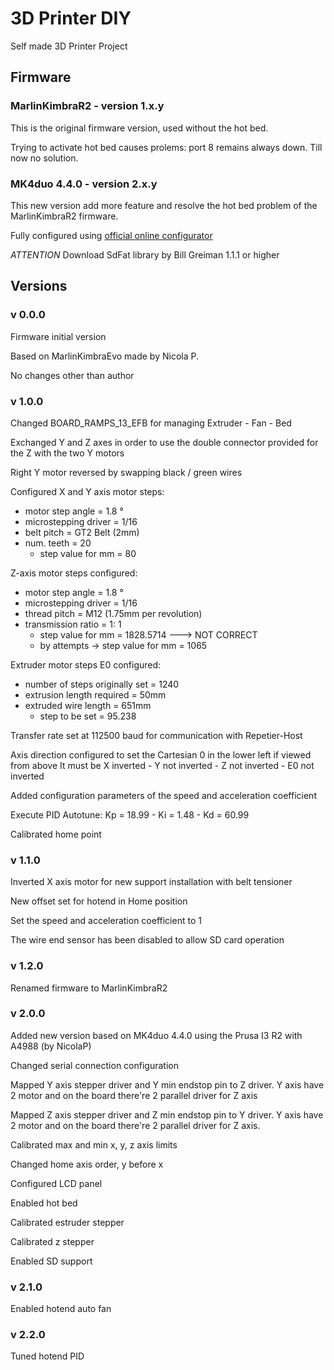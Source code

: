 # 3D Printer DIY
Self made 3D Printer Project


## Firmware

### MarlinKimbraR2 - version 1.x.y
This is the original firmware version, used without the hot bed.

Trying to activate hot bed causes prolems: port 8 remains always down. Till now no solution.

### MK4duo 4.4.0 - version 2.x.y
This new version add more feature and resolve the hot bed problem of the MarlinKimbraR2 firmware.

Fully configured using [official online configurator](https://marlinkimbra.it/configurator/v4_4_0/firmware_configurator.php)

*ATTENTION* Download SdFat library by Bill Greiman 1.1.1 or higher

## Versions

### v 0.0.0
Firmware initial version

Based on MarlinKimbraEvo made by Nicola P.

No changes other than author

### v 1.0.0
Changed BOARD_RAMPS_13_EFB for managing Extruder - Fan - Bed

Exchanged Y and Z axes in order to use the double connector provided for the Z with the two Y motors

Right Y motor reversed by swapping black / green wires

Configured X and Y axis motor steps:
- motor step angle = 1.8 °
- microstepping driver = 1/16
- belt pitch = GT2 Belt (2mm)
- num. teeth = 20
  - step value for mm = 80

Z-axis motor steps configured:
- motor step angle = 1.8 °
- microstepping driver = 1/16
- thread pitch = M12 (1.75mm per revolution)
- transmission ratio = 1: 1
  - step value for mm = 1828.5714 ---> NOT CORRECT
  - by attempts -> step value for mm = 1065

Extruder motor steps E0 configured:
- number of steps originally set = 1240
- extrusion length required = 50mm
- extruded wire length = 651mm
  - step to be set = 95.238

Transfer rate set at 112500 baud for communication with Repetier-Host

Axis direction configured to set the Cartesian 0 in the lower left if viewed from above
It must be X inverted - Y not inverted - Z not inverted - E0 not inverted

Added configuration parameters of the speed and acceleration coefficient

Execute PID Autotune: Kp = 18.99 - Ki = 1.48 - Kd = 60.99

Calibrated home point

### v 1.1.0
Inverted X axis motor for new support installation with belt tensioner

New offset set for hotend in Home position

Set the speed and acceleration coefficient to 1

The wire end sensor has been disabled to allow SD card operation

### v 1.2.0
Renamed firmware to MarlinKimbraR2

### v 2.0.0
Added new version based on MK4duo 4.4.0 using the Prusa I3 R2 with A4988 (by NicolaP)

Changed serial connection configuration

Mapped Y axis stepper driver and Y min endstop pin to Z driver. Y axis have 2 motor and on the board there're 2 parallel driver for Z axis

Mapped Z axis stepper driver and Z min endstop pin to Y driver. Y axis have 2 motor and on the board there're 2 parallel driver for Z axis.

Calibrated max and min x, y, z axis limits

Changed home axis order, y before x

Configured LCD panel

Enabled hot bed

Calibrated estruder stepper

Calibrated z stepper

Enabled SD support

### v 2.1.0
Enabled hotend auto fan

### v 2.2.0
Tuned hotend PID

